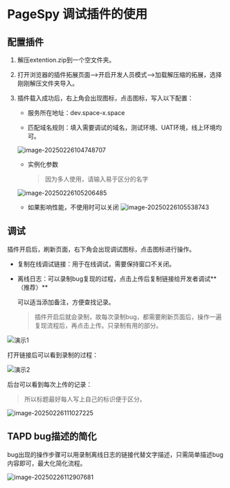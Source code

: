 # PageSpy 调试插件的使用

## 配置插件

1. 解压extention.zip到一个空文件夹。

2. 打开浏览器的插件拓展页面——>开启开发人员模式——>加载解压缩的拓展，选择刚刚解压文件夹导入。

3. 插件载入成功后，右上角会出现图标，点击图标，写入以下配置：

   - 服务所在地址：dev.space-x.space

   - 匹配域名规则：填入需要调试的域名，测试环境、UAT环境，线上环境均可。

   ![image-20250226104748707](https://s2.loli.net/2025/02/26/M6vo8pVluBTUtRH.png)

   - 实例化参数

     > 因为多人使用，请输入易于区分的名字

   ![image-20250226105206485](https://s2.loli.net/2025/02/26/PnM4iJy6Um51pcH.png)

   - 如果影响性能，不使用时可以关闭
     ![image-20250226105538743](https://s2.loli.net/2025/02/26/4Z7TH3QaEFRWdwL.png)

## 调试

插件开启后，刷新页面，右下角会出现调试图标，点击图标进行操作。

- 复制在线调试链接：用于在线调试，需要保持窗口不关闭。

- 离线日志：可以录制bug复现的过程，点击上传后复制链接给开发者调试**（推荐）**

  可以适当添加备注，方便查找记录。

  > 插件开启后就会录制，故每次录制bug，都需要刷新页面后，操作一遍复现流程后，再点击上传。只录制有用的部分。

![演示1](https://s2.loli.net/2025/02/26/3Ugnt5uP4eh1XFx.gif)

打开链接后可以看到录制的过程：

![演示2](https://s2.loli.net/2025/02/26/sphM7DyR9o5xabA.gif)

后台可以看到每次上传的记录：

> 所以标题最好每人写上自己的标识便于区分。

![image-20250226111027225](https://s2.loli.net/2025/02/26/bx6dg4U7MGqPRQ5.png)

## TAPD bug描述的简化

bug出现的操作步骤可以用录制离线日志的链接代替文字描述，只需简单描述bug内容即可，最大化简化流程。

![image-20250226112907681](https://s2.loli.net/2025/02/26/Hmg2LJqrt9TeVna.png)